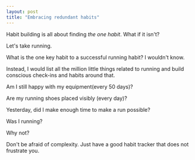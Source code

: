 ```yaml
---
layout: post
title: "Embracing redundant habits"
---
```



Habit building is all about finding *the one habit*.
What if it isn't?

Let's take running. 


What is the one key habit to a successful running habit?
I wouldn't know.


Instead, I would list all the million little things related to running and build conscious check-ins and habits around that. 


Am I still happy with my equipment(every 50 days)? 


Are my running shoes placed visibly (every day)? 


Yesterday, did I make enough time to make a run possible? 


Was I running? 


Why not? 


Don't be afraid of complexity. Just have a good habit tracker that does not frustrate you.